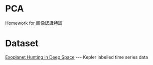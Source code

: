 # PCA
Homework for 画像認識特論

# Dataset

[Exoplanet Hunting in Deep Space](https://www.kaggle.com/keplersmachines/kepler-labelled-time-series-data) --- Kepler labelled time series data
